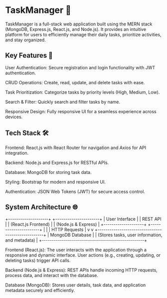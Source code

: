 # TaskManager 📝
TaskManager is a full-stack web application built using the MERN stack (MongoDB, Express.js, React.js, and Node.js). 
It provides an intuitive platform for users to efficiently manage their daily tasks, prioritize activities, and stay organized.

## Key Features 🚀
User Authentication: Secure registration and login functionality with JWT authentication.

CRUD Operations: Create, read, update, and delete tasks with ease.

Task Prioritization: Categorize tasks by priority levels (High, Medium, Low).

Search & Filter: Quickly search and filter tasks by name.

Responsive Design: Fully responsive UI for a seamless experience across devices.


## Tech Stack 🛠️
Frontend: React.js with React Router for navigation and Axios for API integration.

Backend: Node.js and Express.js for RESTful APIs.

Database: MongoDB for storing task data.

Styling:  Bootstrap for modern and responsive UI.

Authentication: JSON Web Tokens (JWT) for secure access control.


## System Architecture 🌐


+--------------------+         +----------------------+
|    User Interface  |         |     REST API         |
| (React.js Frontend) |         |  (Node.js & Express) |
+--------------------+         +----------------------+
           |                               |
           |          HTTP Requests        |
           v                               v
+---------------------------------------------------+
|                  MongoDB Database                 |
|   (Stores tasks, user information, and metadata)  |
+---------------------------------------------------+


Frontend (React.js): The user interacts with the application through a responsive and dynamic interface. User actions (e.g., creating, updating, or deleting tasks) trigger API calls.

Backend (Node.js & Express): REST APIs handle incoming HTTP requests, process data, and interact with the database.

Database (MongoDB): Stores user details, task data, and application metadata securely and efficiently.
